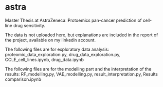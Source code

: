 # astra
Master Thesis at AstraZeneca: Protoemics pan-cancer prediction of cell-line drug sensitivity.

The data is not uploaded here, but explanations are included in the report of the project, available on my linkedin account.

The following files are for exploratory data analysis: proteomic_data_exploration.py, drug_data_exploration.py, CCLE_cell_lines.ipynb, drug_data.ipynb

The following files are for the modelling part and the interpretation of the results: RF_modelling.py, VAE_modelling.py, result_interpretation.py, Results comparison.ipynb
